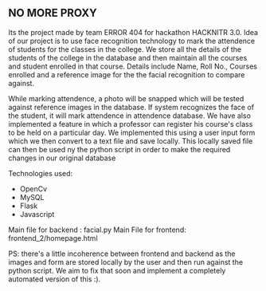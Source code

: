 ## NO MORE PROXY
Its the project made by team ERROR 404 for hackathon HACKNITR 3.0.
Idea of our project is to use face recognition technology to mark the attendence of students for the classes in the college. We store all the details of the students of the college in the database and then maintain all the courses and student enrolled in that course. Details include Name, Roll No., Courses enrolled and a reference image for the the facial recognition to compare against.

While marking attendence, a photo will be snapped which will be tested against reference images in the database. If system recognizes the face of the student, it will mark attendence in attendence database.
We have also implemented a feature in which a professor can register his course's class to be held on a particular day. We implemented this using a user input form which we then convert to a text file and save locally. This locally saved file can then be used ny the python script in order to make the required changes in our original database

Technologies used:

- OpenCv
- MySQL
- Flask
- Javascript

Main file for backend : facial.py
Main File for frontend: frontend_2/homepage.html

PS: there's a little incoherence between frontend and backend as the images and form are stored locally by the user and then run against the python script. We aim to fix that soon and implement a completely automated version of this :).



